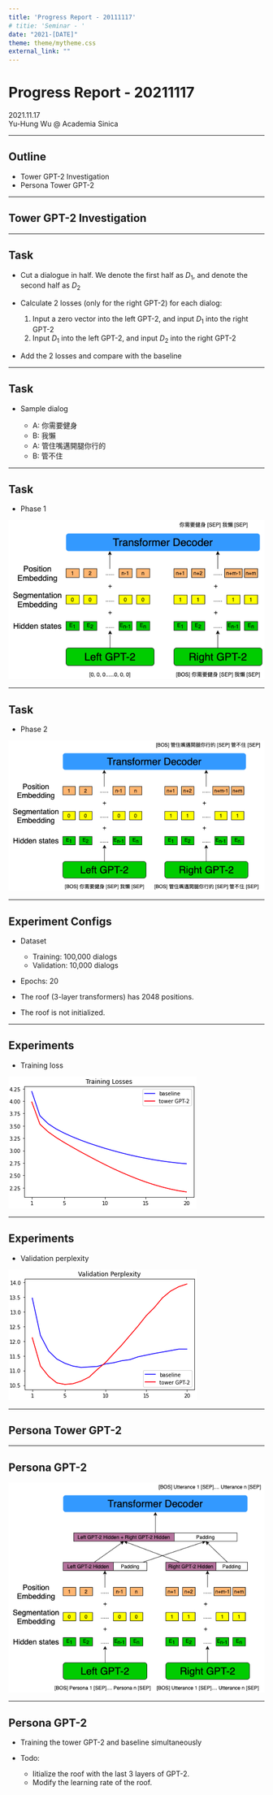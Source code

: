 ```yaml
---
title: 'Progress Report - 20111117'
# titie: 'Seminar - '
date: "2021-[DATE]"
theme: theme/mytheme.css
external_link: ""
---
```


# Progress Report - 20211117 <!-- .element: class="title" -->

<div class="title-name">
2021.11.17 <br>
Yu-Hung Wu @ Academia Sinica
</div>

---

## Outline

- Tower GPT-2 Investigation
- Persona Tower GPT-2

---

## Tower GPT-2 Investigation  <!-- .element: class="section-title" -->

----

## Task

- Cut a dialogue in half. We denote the first half as $D_{1}$, and denote the second half as $D_{2}$

- Calculate 2 losses (only for the right GPT-2) for each dialog:
    1. Input a zero vector into the left GPT-2, and input $D_{1}$ into the right GPT-2
    2. Input $D_{1}$ into the left GPT-2, and input $D_{2}$ into the right GPT-2

- Add the 2 losses and compare with the baseline

----

## Task

- Sample dialog

  -   A: 你需要健身
  -   B: 我懶
  -   A: 管住嘴邁開腿你行的
  -   B: 管不住

----

## Task

- Phase 1

![](attachments/2021-11-15-14-33-11.png) <!-- .element: class="img85" -->

----

## Task

- Phase 2

![](attachments/2021-11-15-14-51-29.png) <!-- .element: class="img85" -->

----

## Experiment Configs

- Dataset
  - Training: 100,000 dialogs
  - Validation: 10,000 dialogs

- Epochs: 20

- The roof (3-layer transformers) has 2048 positions.

- The roof  is not initialized.

----

## Experiments

- Training loss

![](attachments/2021-11-15-15-15-15.png) <!-- .element: class="img75" -->

----

## Experiments

- Validation perplexity

![](attachments/2021-11-15-15-18-04.png) <!-- .element: class="img75" -->

---

## Persona Tower GPT-2 <!-- .element: class="section-title" -->

----

## Persona GPT-2

![](attachments/2021-11-16-17-22-11.png) <!-- .element: class="img75" -->

----

## Persona GPT-2

- Training the tower GPT-2 and baseline simultaneously

- Todo:
  - Iitialize the roof with the last 3 layers of GPT-2.
  - Modify the learning rate of the roof.